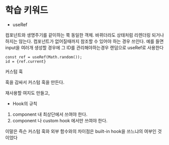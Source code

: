 # 학습 키워드

- useRef

컴포넌트와 생명주기를 같이하는 쭉 동일한 객체. 바뀌더라도 상태처럼 리렌더링 되거나 하지는 않는다. 컴포넌트가 없어질때까지 참조할 수 있어야 하는 경우 쓰인다. 예를 들면 input을 여러개 생성할 경우에 그 ID를 관리해야하는경우 랜덤으로 useRef로 사용한다

```text
const ref = useRef(Math.random());
id = {ref.current}
```

커스텀 훅

훅을 감싸서 커스텀 훅을 만든다.

재사용할 여지도 만들고,

- Hook의 규칙

1. component 내 최상단에서 쓰여야 한다.
2. component 나 custom hook 에서만 쓰여야 한다.

이말은 즉슨 커스텀 훅와 외부 함수와의 차이점은 built-in hook을 쓰느냐의 여부인 것이었다
